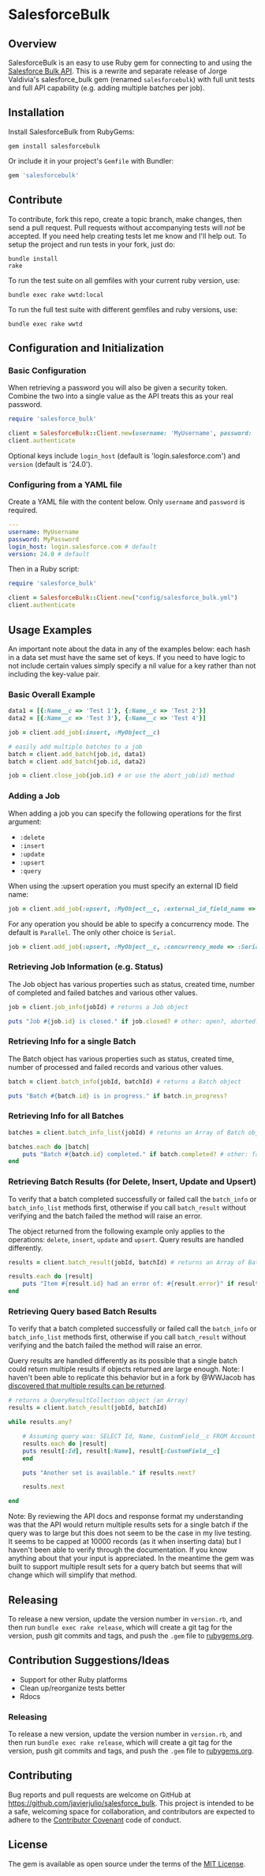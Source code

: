 # SalesforceBulk

## Overview

SalesforceBulk is an easy to use Ruby gem for connecting to and using the [Salesforce Bulk API](http://www.salesforce.com/us/developer/docs/api_asynch/index.htm). This is a rewrite and separate release of Jorge Valdivia's salesforce_bulk gem (renamed `salesforcebulk`) with full unit tests and full API capability (e.g. adding multiple batches per job).

## Installation

Install SalesforceBulk from RubyGems:

```
gem install salesforcebulk
```

Or include it in your project's `Gemfile` with Bundler:

```ruby
gem 'salesforcebulk'
```

## Contribute

To contribute, fork this repo, create a topic branch, make changes, then send a pull request. Pull requests without accompanying tests will *not* be accepted. If you need help creating tests let me know and I'll help out. To setup the project and run tests in your fork, just do:

```
bundle install
rake
```

To run the test suite on all gemfiles with your current ruby version, use:

```
bundle exec rake wwtd:local
```

To run the full test suite with different gemfiles and ruby versions, use:

```
bundle exec rake wwtd
```

## Configuration and Initialization

### Basic Configuration

When retrieving a password you will also be given a security token. Combine the two into a single value as the API treats this as your real password.

```ruby
require 'salesforce_bulk'

client = SalesforceBulk::Client.new(username: 'MyUsername', password: 'MyPasswordWithSecurtyToken')
client.authenticate
```

Optional keys include `login_host` (default is 'login.salesforce.com') and `version` (default is '24.0').

### Configuring from a YAML file

Create a YAML file with the content below. Only `username` and `password` is required.

```yaml
---
username: MyUsername
password: MyPassword
login_host: login.salesforce.com # default
version: 24.0 # default
```

Then in a Ruby script:

```ruby
require 'salesforce_bulk'

client = SalesforceBulk::Client.new("config/salesforce_bulk.yml")
client.authenticate
```

## Usage Examples

An important note about the data in any of the examples below: each hash in a data set must have the same set of keys. If you need to have logic to not include certain values simply specify a nil value for a key rather than not including the key-value pair.

### Basic Overall Example

```ruby
data1 = [{:Name__c => 'Test 1'}, {:Name__c => 'Test 2'}]
data2 = [{:Name__c => 'Test 3'}, {:Name__c => 'Test 4'}]

job = client.add_job(:insert, :MyObject__c)

# easily add multiple batches to a job
batch = client.add_batch(job.id, data1)
batch = client.add_batch(job.id, data2)

job = client.close_job(job.id) # or use the abort_job(id) method
```

### Adding a Job

When adding a job you can specify the following operations for the first argument:
- `:delete`
- `:insert`
- `:update`
- `:upsert`
- `:query`

When using the :upsert operation you must specify an external ID field name:

```ruby
job = client.add_job(:upsert, :MyObject__c, :external_id_field_name => :MyId__c)
```

For any operation you should be able to specify a concurrency mode. The default is `Parallel`. The only other choice is `Serial`.

```ruby
job = client.add_job(:upsert, :MyObject__c, :concurrency_mode => :Serial, :external_id_field_name => :MyId__c)
```

### Retrieving Job Information (e.g. Status)

The Job object has various properties such as status, created time, number of completed and failed batches and various other values.

```ruby
job = client.job_info(jobId) # returns a Job object

puts "Job #{job.id} is closed." if job.closed? # other: open?, aborted?
```

### Retrieving Info for a single Batch

The Batch object has various properties such as status, created time, number of processed and failed records and various other values.

```ruby
batch = client.batch_info(jobId, batchId) # returns a Batch object

puts "Batch #{batch.id} is in progress." if batch.in_progress?
```

### Retrieving Info for all Batches

```ruby
batches = client.batch_info_list(jobId) # returns an Array of Batch objects

batches.each do |batch|
    puts "Batch #{batch.id} completed." if batch.completed? # other: failed?, in_progress?, queued?
end
```

### Retrieving Batch Results (for Delete, Insert, Update and Upsert)

To verify that a batch completed successfully or failed call the `batch_info` or `batch_info_list` methods first, otherwise if you call `batch_result` without verifying and the batch failed the method will raise an error.

The object returned from the following example only applies to the operations: `delete`, `insert`, `update` and `upsert`. Query results are handled differently.

```ruby
results = client.batch_result(jobId, batchId) # returns an Array of BatchResult objects

results.each do |result|
    puts "Item #{result.id} had an error of: #{result.error}" if result.error?
end
```

### Retrieving Query based Batch Results

To verify that a batch completed successfully or failed call the `batch_info` or `batch_info_list` methods first, otherwise if you call `batch_result` without verifying and the batch failed the method will raise an error.

Query results are handled differently as its possible that a single batch could return multiple results if objects returned are large enough. Note: I haven't been able to replicate this behavior but in a fork by @WWJacob has [discovered that multiple results can be returned](https://github.com/WWJacob/salesforce_bulk/commit/8f9e68c390230e885823e45cd2616ac3159697ef).

```ruby
# returns a QueryResultCollection object (an Array)
results = client.batch_result(jobId, batchId)

while results.any?

    # Assuming query was: SELECT Id, Name, CustomField__c FROM Account
    results.each do |result|
    puts result[:Id], result[:Name], result[:CustomField__c]
    end

    puts "Another set is available." if results.next?

    results.next

end
```

Note: By reviewing the API docs and response format my understanding was that the API would return multiple results sets for a single batch if the query was to large but this does not seem to be the case in my live testing. It seems to be capped at 10000 records (as it when inserting data) but I haven't been able to verify through the documentation. If you know anything about that your input is appreciated. In the meantime the gem was built to support multiple result sets for a query batch but seems that will change which will simplify that method.

## Releasing

To release a new version, update the version number in `version.rb`, and then run `bundle exec rake release`, which will create a git tag for the version, push git commits and tags, and push the `.gem` file to [rubygems.org](https://rubygems.org).

## Contribution Suggestions/Ideas

- Support for other Ruby platforms
- Clean up/reorganize tests better
- Rdocs

### Releasing

To release a new version, update the version number in `version.rb`, and then run `bundle exec rake release`, which will create a git tag for the version, push git commits and tags, and push the `.gem` file to [rubygems.org](https://rubygems.org).

## Contributing

Bug reports and pull requests are welcome on GitHub at https://github.com/javierjulio/salesforce_bulk. This project is intended to be a safe, welcoming space for collaboration, and contributors are expected to adhere to the [Contributor Covenant](http://contributor-covenant.org) code of conduct.

## License

The gem is available as open source under the terms of the [MIT License](https://opensource.org/licenses/MIT).
